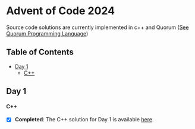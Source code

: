 # Advent of Code 2024

Source code solutions are currently implemented in c++ and Quorum ([See Quorum Programming Language](https://quorumlanguage.com))

## Table of Contents

- [Day 1](#day-1)
    - [C++](#c)

## Day 1

#### C++
- [x] **Completed**: The C++ solution for Day 1 is available [here](c++/day1/day1.cpp).

